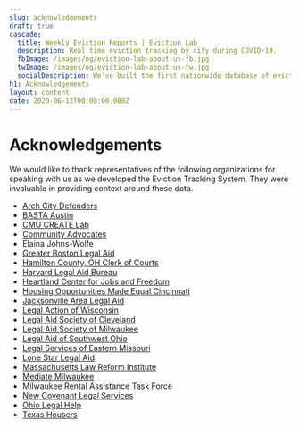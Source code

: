 ```yaml
---
slug: acknowledgements
draft: true
cascade:
  title: Weekly Eviction Reports | Eviction Lab
  description: Real time eviction tracking by city during COVID-19.
  fbImage: /images/og/eviction-lab-about-us-fb.jpg
  twImage: /images/og/eviction-lab-about-us-tw.jpg
  socialDescription: We’ve built the first nationwide database of evictions.
h1: Acknowledgements
layout: content
date: 2020-06-12T00:00:00.000Z
---
```

# Acknowledgements

We would like to thank representatives of the following organizations for speaking with us as we developed the Eviction Tracking System. They were invaluable in providing context around these data.

* [Arch City Defenders](https://www.archcitydefenders.org/)
* [BASTA Austin](http://www.bastaaustin.org/)
* [CMU CREATE Lab](https://www.cmucreatelab.org/home)
* [Community Advocates](https://communityadvocates.net/)
* Elaina Johns-Wolfe
* [Greater Boston Legal Aid](https://www.gbls.org/)
* [Hamilton County, OH Clerk of Courts](https://www.courtclerk.org/general-information/about-the-clerk/meet-aftab-pureval/)
* [Harvard Legal Aid Bureau](https://hls.harvard.edu/dept/clinical/clinics/harvard-legal-aid-bureau/)
* [Heartland Center for Jobs and Freedom](http://www.jobsandfreedom.org/)
* [Housing Opportunities Made Equal Cincinnati](https://homecincy.org/)
* [Jacksonville Area Legal Aid](https://www.jaxlegalaid.org/)
* [Legal Action of Wisconsin](https://www.legalaction.org/)
* [Legal Aid Society of Cleveland](https://lasclev.org/)
* [Legal Aid Society of Milwaukee](https://lasmilwaukee.com/)
* [Legal Aid of Southwest Ohio](http://www.lasswo.org/)
* [Legal Services of Eastern Missouri](https://lsem.org/)
* [Lone Star Legal Aid](https://lonestarlegal.blog/)
* [Massachusetts Law Reform Institute](https://www.mlri.org/)
* [Mediate Milwaukee](http://mediatewisconsin.com/)
* Milwaukee Rental Assistance Task Force
* [New Covenant Legal Services](https://newcovenantlegalservices.org/)
* [Ohio Legal Help](https://www.ohiolegalhelp.org/)
* [Texas Housers](https://texashousers.org/)